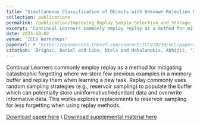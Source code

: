 ```yaml
---
title: "Simultaneous Classification of Objects with Unknown Rejection Using Infra-Red Imagery"
collection: publications
permalink: /publication/Improving_Replay_Sample_Selection_and_Storage_for_Less_Forgetting_in_Continual_Learning
excerpt: 'Continual Learners commonly employ replay as a method for mitigating catastrophic forgetting where we store few previous examples in a memory buffer and replay them when learning a new task. Replay commonly uses random sampling strategies to populate the buffer which can potentially store uninformative/redundant data and overwrite informative data. This works explore replacements to reservoir sampling for less forgetting when using replay methods.'
date: 2023-10-02
venue: 'ICCV Workshops'
paperurl: # 'https://openaccess.thecvf.com/content/ICCV2023W/VCL/papers/Brignac_Improving_Replay_Sample_Selection_and_Storage_for_Less_Forgetting_in_ICCVW_2023_paper.pdf'
citation: 'Brignac, Daniel and Lobo, Niels and Mahalanobis, Abhijit, "Improving Replay Sample Selection and Storage for Less Forgetting in Continual Learning,"2023 Proceedings of the IEEE/CVF International Conference on Computer Vision (ICCV) Workshops.'
---
```


Continual Learners commonly employ replay as a method for mitigating catastrophic forgetting where we store few previous examples in a memory buffer and replay them when learning a new task. Replay commonly uses random sampling strategies (e.g., reservoir sampling) to populate the buffer which can potentially store uninformative/redundant data and overwrite informative data. This works explores replacements to reservoir sampling for less forgetting when using replay methods.

[Download paper here](http://dannybrig.github.io/files/Improving_Replay_Sample_Selection_and_Storage_for_Less_Forgetting.pdf) \\
[Download supplemental material here](http://dannybrig.github.io/files/Improving_Replay_Sample_supplemental.pdf)